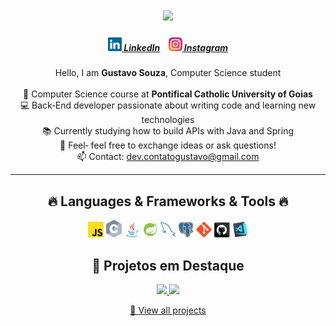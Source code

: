<h1 align="center">
  <a href="https://git.io/typing-svg">
    <img src="https://readme-typing-svg.herokuapp.com/?lines=Hello,+There!+👋;This+is+Gustavo+Souza...;Nice+to+meet+you!&center=true&size=30">
  </a>
</h1>

<h5 align="center">
  <a href="https://www.linkedin.com/in/gustavosouzza/" title="LinkedIn"><img width="22" src="/images/linkedin.svg" /> LinkedIn</a> &nbsp;&nbsp;
  <a href="https://www.instagram.com/guhhzwq/" title="Instagram"><img width="22" src="/images/instagram.svg" /> Instagram</a>
</h5>

<p align="center">
  Hello, I am <strong>Gustavo Souza</strong>, Computer Science student<br><br>
  🔬 Computer Science course at <strong>Pontifical Catholic University of Goias</strong><br>
  💻 Back‑End developer passionate about writing code and learning new technologies<br>
  📚 Currently studying how to build APIs with Java and Spring<br>
  💬 Feel‑ feel free to exchange ideas or ask questions!<br>
  📫 Contact: <a href="mailto:dev.contatogustavo@gmail.com">dev.contatogustavo@gmail.com</a>
</p>

---

<h2 align="center">🔥 Languages & Frameworks & Tools 🔥</h2>

<p align="center">
  <img alt="JS"   src="./images/javascript.svg" width="25" />
  <img alt="C"  src="./images/c.svg" width="25"  />
  <img alt="Java"    src="./images/java-original.svg" width="25"  />
  <img alt="Spring"  src="./images/spring.svg"  width="25" />
  <img alt="Mysql"     src="./images/mysql.svg" width="25" />
  <img alt="Postgres" src="./images/postgresql.svg" width="25" />
  <img alt="Git"       src="./images/git-original.svg" width="25" />
  <img alt="GitHub"  src="./images/github.svg"  width="25" />
  <img alt="VS Code"    src="./images/vscode.png" width="25" />
</p>

<h2 align="center">🚀 Projetos em Destaque</h2>

<p align="center">
  
  <a href="https://github.com/gustavosouzza/UserRegistrationAPI" title="Projeto 1">
   <img src="https://github-readme-stats.vercel.app/api/pin/?username=gxstavoqy&repo=UserRegistrationAPI&theme=react&border_radius=10&cache_seconds=1800" height="115" />
  </a>
  <a href="https://github.com/gustavosouzza/mini_sistema" title="Projeto 2">
    <img src="https://github-readme-stats.vercel.app/api/pin/?username=gxstavoqy&repo=mini_sistema&theme=react&border_radius=10&cache_seconds=1800" height="115" />
  </a>
</p>

<p align="center">
  <a href="https://github.com/gustavosouzza?tab=repositories" title="Mais projetos">🔎 View all projects</a>
</p>
